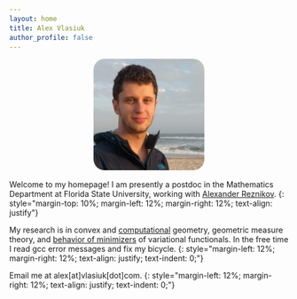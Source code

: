 ```yaml
---
layout: home
title: Alex Vlasiuk
author_profile: false
---
```

<div style="text-align: center">
<img src="/assets/images/st_george_isl.jpg" width="200" style="border-radius: 10%;" >
</div>

Welcome to my homepage! I am presently a postdoc in the Mathematics Department at Florida State University, working with [Alexander Reznikov](https://www.math.fsu.edu/~reznikov/).
{: style="margin-top: 10%; margin-left: 12%; margin-right: 12%; text-align: justify"}
<br>

My research is in convex and [computational](/_pages/code) geometry, geometric measure theory, and [behavior of minimizers](/_pages/math) of variational functionals. In the free time I read gcc error messages and fix my bicycle.
{: style="margin-left: 12%; margin-right: 12%; text-align: justify; text-indent: 0;"} 
<br>

Email me at alex[at]vlasiuk[dot]com.
{: style="margin-left: 12%; margin-right: 12%; text-align: justify; text-indent: 0;"} 
